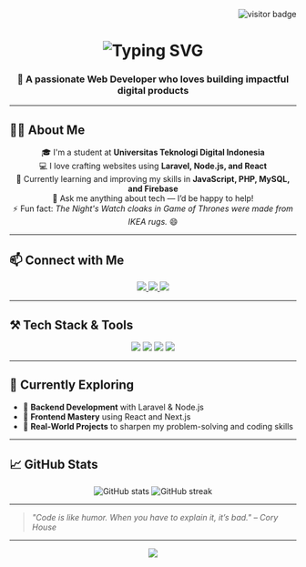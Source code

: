 <!-- Visitor Counter -->
<p align="right">
  <img src="https://visitor-badge.laobi.icu/badge?page_id=salesp07.salesp07" alt="visitor badge" />
</p>

<!-- Typing Effect Title -->
<h1 align="center">
  <img src="https://readme-typing-svg.herokuapp.com/?font=Righteous&size=35&center=true&vCenter=true&width=500&height=70&duration=4000&lines=Hi+There,+I'm+Wildan!+👋;Web+Developer+from+Indonesia;Tech+Enthusiast+%26+Lifelong+Learner" alt="Typing SVG" />
</h1>

<h3 align="center">🚀 A passionate Web Developer who loves building impactful digital products</h3>

---

## 🙋‍♂️ About Me

<div align="center">

🎓 I'm a student at **Universitas Teknologi Digital Indonesia**  
💻 I love crafting websites using **Laravel, Node.js, and React**  
🌱 Currently learning and improving my skills in **JavaScript, PHP, MySQL, and Firebase**  
💬 Ask me anything about tech — I’d be happy to help!  
⚡ Fun fact: *The Night's Watch cloaks in Game of Thrones were made from IKEA rugs.* 😄

</div>

---

## 📫 Connect with Me

<div align="center">
  <a href="mailto:wildanwigenta52@gmail.com">
    <img src="https://img.shields.io/badge/Gmail-D14836?style=for-the-badge&logo=gmail&logoColor=white" />
  </a>
  <a href="https://linkedin.com/in/wildan-wigenta-28a853274/" target="_blank">
    <img src="https://img.shields.io/badge/LinkedIn-0A66C2?style=for-the-badge&logo=linkedin&logoColor=white" />
  </a>
  <a href="#" target="_blank">
    <img src="https://img.shields.io/badge/Portfolio-FF5722?style=for-the-badge&logo=aboutdotme&logoColor=white" />
  </a>
</div>

---

## ⚒️ Tech Stack & Tools

<div align="center">
  <img src="https://skillicons.dev/icons?i=html,css,js,ts,php,python,c,java,r" />
  <img src="https://skillicons.dev/icons?i=mysql,mongodb,firebase,laravel,nodejs,express" />
  <img src="https://skillicons.dev/icons?i=react,nextjs,tailwind,bootstrap" />
  <img src="https://skillicons.dev/icons?i=git,github,vscode,figma" />
</div>

---

## 🌱 Currently Exploring

- 🔧 **Backend Development** with Laravel & Node.js
- 🎨 **Frontend Mastery** using React and Next.js
- 📂 **Real-World Projects** to sharpen my problem-solving and coding skills

---

## 📈 GitHub Stats 

<div align="center">
  <img src="https://github-readme-stats.vercel.app/api?username=wildanwigenta&show_icons=true&theme=radical" alt="GitHub stats" />
  <img src="https://github-readme-streak-stats.herokuapp.com/?user=wildanwigenta&theme=radical" alt="GitHub streak" />
</div>

---

> _"Code is like humor. When you have to explain it, it’s bad." – Cory House_

---

<p align="center">
  <img src="https://capsule-render.vercel.app/api?type=waving&color=0:00C9FF,100:92FE9D&height=120&section=footer" />
</p>
